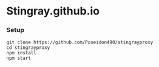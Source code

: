 # Stingray.github.io


### Setup
```
git clone https://github.com/Poseidon490/stingrayproxy
cd stingrayproxy
npm install
npm start
```
